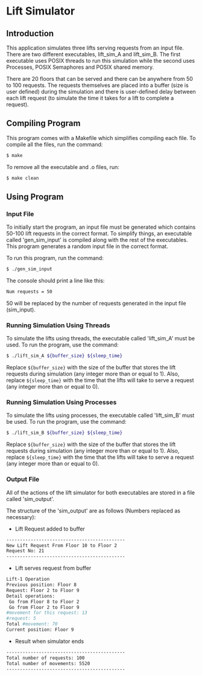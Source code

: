 # Lift Simulator

## Introduction
This application simulates three lifts serving requests from an input file. There are two different executables, lift_sim_A and lift_sim_B. The first executable uses POSIX threads to run this simulation while the second uses Processes, POSIX Semaphores and POSIX shared memory.

There are 20 floors that can be served and there can be anywhere from 50 to 100 requests. The requests themselves are placed into a buffer (size is user defined) during the simulation and there is user-defined delay between each lift request (to simulate the time it takes for a lift to complete a request).

## Compiling Program
This program comes with a Makefile which simplifies compiling each file. To compile all the files, run the command:
```sh
$ make
```
To remove all the executable and .o files, run:
```sh
$ make clean
```

## Using Program
### Input File
To initially start the program, an input file must be generated which contains 50-100 lift requests in the correct format. To simplify things, an executable called 'gen_sim_input' is compiled along with the rest of the executables. This program generates a random input file in the correct format.

To run this program, run the command:
```sh
$ ./gen_sim_input
```
The console should print a line like this:
```sh
Num requests = 50
```
50 will be replaced by the number of requests generated in the input file (sim_input).
### Running Simulation Using Threads
To simulate the lifts using threads, the executable called 'lift_sim_A' must be used. To run the program, use the command:
```sh
$ ./lift_sim_A ${buffer_size} ${sleep_time}
```
Replace `${buffer_size}` with the size of the buffer that stores the lift requests during simulation (any integer more than or equal to 1). Also, replace `${sleep_time}` with the time that the lifts will take to serve a request (any integer more than or equal to 0).
### Running Simulation Using Processes
To simulate the lifts using processes, the executable called 'lift_sim_B' must be used. To run the program, use the command:
```sh
$ ./lift_sim_B ${buffer_size} ${sleep_time}
```
Replace `${buffer_size}` with the size of the buffer that stores the lift requests during simulation (any integer more than or equal to 1). Also, replace `${sleep_time}` with the time that the lifts will take to serve a request (any integer more than or equal to 0).
### Output File
All of the actions of the lift simulator for both executables are stored in a file called 'sim_output'.

The structure of the 'sim_output' are as follows (Numbers replaced as necessary):
* Lift Request added to buffer
```sh
--------------------------------------------
New Lift Request From Floor 10 to Floor 2
Request No: 21
--------------------------------------------
```
* Lift serves request from buffer
```sh
Lift-1 Operation
Previous position: Floor 8
Request: Floor 2 to Floor 9
Detail operations:
 Go from Floor 8 to Floor 2
 Go from Floor 2 to Floor 9
#movement for this request: 13
#request: 5
Total #movement: 70
Current position: Floor 9
```
* Result when simulator ends
```sh
--------------------------------------------
Total number of requests: 100
Total number of movements: 5520
--------------------------------------------
```
